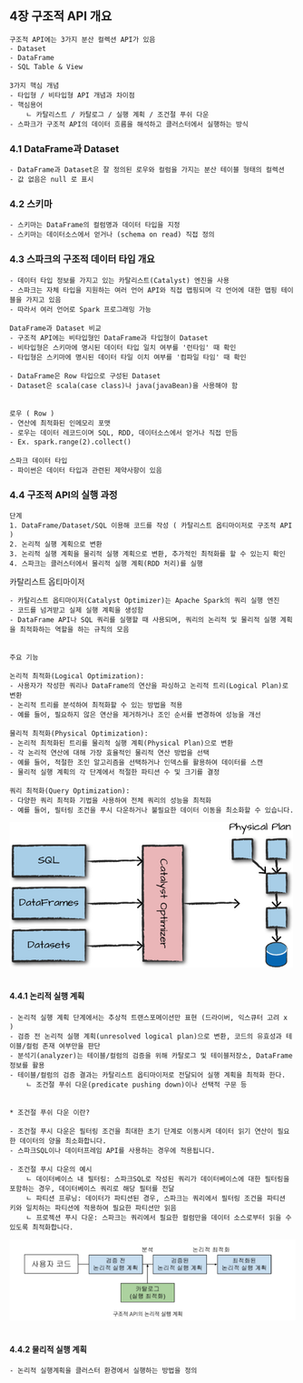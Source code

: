 
## 4장 구조적 API 개요

```commandline
구조적 API에는 3가지 분산 컬렉션 API가 있음
- Dataset
- DataFrame
- SQL Table & View

3가지 핵심 개념
- 타입형 / 비타입형 API 개념과 차이점
- 핵심용어
    ㄴ 카탈리스트 / 카탈로그 / 실행 계획 / 조건절 푸쉬 다운
- 스파크가 구조적 API의 데이터 흐름을 해석하고 클러스터에서 실행하는 방식
```

### 4.1 DataFrame과 Dataset
```commandline
- DataFrame과 Dataset은 잘 정의된 로우와 컬럼을 가지는 분산 테이블 형태의 컬렉션
- 값 없음은 null 로 표시
```

### 4.2 스키마
```commandline
- 스키마는 DataFrame의 컬럼명과 데이터 타입을 지정
- 스키마는 데이터소스에서 얻거나 (schema on read) 직접 정의
```

### 4.3 스파크의 구조적 데이터 타입 개요
```commandline
- 데이터 타입 정보를 가지고 있는 카탈리스트(Catalyst) 엔진을 사용
- 스파크는 자체 타입을 지원하는 여러 언어 API와 직접 맵핑되며 각 언어에 대한 맵핑 테이블을 가지고 있음
- 따라서 여러 언어로 Spark 프로그래밍 가능

DataFrame과 Dataset 비교
- 구조적 API에는 비타입형인 DataFrame과 타입형이 Dataset 
- 비타입형은 스키마에 명시된 데이터 타입 일치 여부를 '런타임' 때 확인
- 타입형은 스키마에 명시된 데이터 타일 이치 여부를 '컴파일 타임' 때 확인

- DataFrame은 Row 타입으로 구성된 Dataset
- Dataset은 scala(case class)나 java(javaBean)을 사용해야 함


로우 ( Row )
- 연산에 최적화된 인메모리 포맷
- 로우는 데이터 레코드이며 SQL, RDD, 데이터소스에서 얻거나 직접 만듬
- Ex. spark.range(2).collect()

스파크 데이터 타입
- 파이썬은 데이터 타입과 관련된 제약사항이 있음
```

### 4.4 구조적 API의 실행 과정
```commandline
단계
1. DataFrame/Dataset/SQL 이용해 코드를 작성 ( 카탈리스트 옵티마이저로 구조적 API )
2. 논리적 실행 계획으로 변환
3. 논리적 실행 계획을 물리적 실행 계획으로 변환, 추가적인 최적화를 할 수 있는지 확인
4. 스파크는 클러스터에서 물리적 실행 계획(RDD 처리)를 실행
```

카탈리스트 옵티마이저 
```commandline
- 카탈리스트 옵티마이저(Catalyst Optimizer)는 Apache Spark의 쿼리 실행 엔진
- 코드를 넘겨받고 실제 실행 계획을 생성함
- DataFrame API나 SQL 쿼리를 실행할 때 사용되며, 쿼리의 논리적 및 물리적 실행 계획을 최적화하는 역할을 하는 규칙의 모음


주요 기능

논리적 최적화(Logical Optimization):
- 사용자가 작성한 쿼리나 DataFrame의 연산을 파싱하고 논리적 트리(Logical Plan)로 변환
- 논리적 트리를 분석하여 최적화할 수 있는 방법을 적용
- 예를 들어, 필요하지 않은 연산을 제거하거나 조인 순서를 변경하여 성능을 개선

물리적 최적화(Physical Optimization):
- 논리적 최적화된 트리를 물리적 실행 계획(Physical Plan)으로 변환
- 각 논리적 연산에 대해 가장 효율적인 물리적 연산 방법을 선택
- 예를 들어, 적절한 조인 알고리즘을 선택하거나 인덱스를 활용하여 데이터를 스캔
- 물리적 실행 계획의 각 단계에서 적절한 파티션 수 및 크기를 결정

쿼리 최적화(Query Optimization):
- 다양한 쿼리 최적화 기법을 사용하여 전체 쿼리의 성능을 최적화
- 예를 들어, 필터링 조건을 푸시 다운하거나 불필요한 데이터 이동을 최소화할 수 있습니다.
```
<img src="./image/4-1.png" width="500">
<br/><br/>

#### 4.4.1 논리적 실행 계획
```commandline
- 논리적 실행 계획 단계에서는 추상적 트랜스포메이션만 표현 (드라이버, 익스큐터 고려 x )
- 검증 전 논리적 실행 계획(unresolved logical plan)으로 변환, 코드의 유효성과 테이블/컬럼 존재 여부만을 판단
- 분석기(analyzer)는 테이블/컬럼의 검증을 위해 카탈로그 및 테이블저장소, DataFrame 정보를 활용
- 테이블/컬럼의 검증 결과는 카탈리스트 옵티마이저로 전달되어 실행 계획을 최적화 한다.
    ㄴ 조건절 푸쉬 다운(predicate pushing down)이나 선택적 구문 등

    
* 조건절 푸쉬 다운 이란?

- 조건절 푸시 다운은 필터링 조건을 최대한 초기 단계로 이동시켜 데이터 읽기 연산이 필요한 데이터의 양을 최소화합니다.
- 스파크SQL이나 데이터프레임 API를 사용하는 경우에 적용됩니다.

- 조건절 푸시 다운의 예시
    ㄴ 데이터베이스 내 필터링: 스파크SQL로 작성된 쿼리가 데이터베이스에 대한 필터링을 포함하는 경우, 데이터베이스 쿼리로 해당 필터를 전달
    ㄴ 파티션 프루닝: 데이터가 파티션된 경우, 스파크는 쿼리에서 필터링 조건을 파티션 키와 일치하는 파티션에 적용하여 필요한 파티션만 읽음
    ㄴ 프로젝션 푸시 다운: 스파크는 쿼리에서 필요한 컬럼만을 데이터 소스로부터 읽을 수 있도록 최적화합니다.
```
<img src="./image/4-2.png" width="600">
<br/><br/>

#### 4.4.2 물리적 실행 계획
```commandline
- 논리적 실행계획을 클러스터 환경에서 실행하는 방법을 정의
```